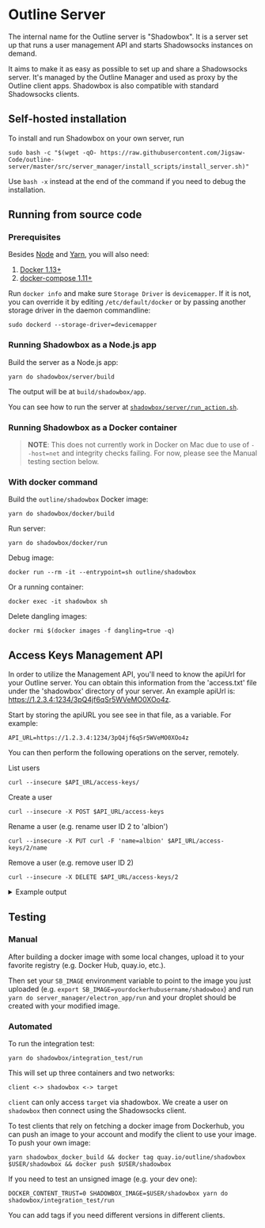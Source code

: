 # Outline Server

The internal name for the Outline server is "Shadowbox". It is a server set up
that runs a user management API and starts Shadowsocks instances on demand.

It aims to make it as easy as possible to set up and share a Shadowsocks
server. It's managed by the Outline Manager and used as proxy by the Outline
client apps. Shadowbox is also compatible with standard Shadowsocks clients.

## Self-hosted installation

To install and run Shadowbox on your own server, run
```
sudo bash -c "$(wget -qO- https://raw.githubusercontent.com/Jigsaw-Code/outline-server/master/src/server_manager/install_scripts/install_server.sh)"
```

Use `bash -x` instead at the end of the command if you need to debug the installation.

## Running from source code

### Prerequisites

Besides [Node](https://nodejs.org/en/download/) and [Yarn](https://yarnpkg.com/en/docs/install), you will also need:

1. [Docker 1.13+](https://docs.docker.com/engine/installation/)
1. [docker-compose 1.11+](https://docs.docker.com/compose/install/)

Run `docker info` and make sure `Storage Driver` is `devicemapper`. If it is
not, you can override it by editing `/etc/default/docker` or by passing
another storage driver in the daemon commandline:
```
sudo dockerd --storage-driver=devicemapper
```

### Running Shadowbox as a Node.js app

Build the server as a Node.js app:
```
yarn do shadowbox/server/build
```
The output will be at `build/shadowbox/app`.


You can see how to run the server at [`shadowbox/server/run_action.sh`](server/run_action.sh).


### Running Shadowbox as a Docker container

> **NOTE**: This does not currently work in Docker on Mac due to use of
`--host=net` and integrity checks failing. For now, please see the Manual
testing section below.

### With docker command

Build the `outline/shadowbox` Docker image:
```
yarn do shadowbox/docker/build
```

Run server:
```
yarn do shadowbox/docker/run
```

Debug image:
```
docker run --rm -it --entrypoint=sh outline/shadowbox
```

Or a running container:
```
docker exec -it shadowbox sh
```


Delete dangling images:
```
docker rmi $(docker images -f dangling=true -q)
```


## Access Keys Management API

In order to utilize the Management API, you'll need to know the apiUrl for your Outline server. You can obtain this information from the 'access.txt' file under the 'shadowbox' directory of your server. An example apiUrl is: https://1.2.3.4:1234/3pQ4jf6qSr5WVeMO0XOo4z. 

Start by storing the apiURL you see see in that file, as a variable. For example:
```
API_URL=https://1.2.3.4:1234/3pQ4jf6qSr5WVeMO0XOo4z
```

You can then perform the following operations on the server, remotely.

List users
```
curl --insecure $API_URL/access-keys/
```

Create a user
```
curl --insecure -X POST $API_URL/access-keys
```

Rename a user
(e.g. rename user ID 2 to 'albion')
```
curl --insecure -X PUT curl -F 'name=albion' $API_URL/access-keys/2/name
```

Remove a user
(e.g. remove user ID 2)
```
curl --insecure -X DELETE $API_URL/access-keys/2
```

<details>
<summary>
Example output
</summary>

```
$ API_URL=https://1.2.3.4:1234/3pQ4jf6qSr5WVeMO0XOo4z
$ curl --insecure $API_URL/access-keys
{"users":[]}

$ curl --insecure -X POST $API_URL/access-keys
{"id":"0","password":"Nm9wtQkPeshs","port":34180}

$ curl --insecure -X POST $API_URL/access-keys
{"id":"1","password":"32mW3jhuhBGv","port":55625}

$ curl --insecure -X POST $API_URL/access-keys
{"id":"2","password":"jFOKrJcpbgIb","port":15884}

$ curl --insecure $API_URL/access-keys
{"users":[{"id":"0","password":"Nm9wtQkPeshs","port":34180},{"id":"1","password":"32mW3jhuhBGv","port":55625},{"id":"2","password":"jFOKrJcpbgIb","port":15884}]}

$ curl --insecure -X DELETE $API_URL/access-keys/0 -v
* Hostname was NOT found in DNS cache
*   Trying ::1...
* Connected to 1.2.3.4 (::1) port 1234 (#0)
> DELETE /access-keys/0 HTTP/1.1
> User-Agent: curl/7.35.0
> Host: 1.2.3.4:1234
> Accept: */*
>
< HTTP/1.1 204 No Content
< Date: Fri, 03 Feb 2017 22:46:39 GMT
< Connection: keep-alive
<
* Connection #0 to host 1.2.3.4 left intact

$ curl --insecure $API_URL/access-keys
{"users":[{"id":"1","password":"32mW3jhuhBGv","port":55625},{"id":"2","password":"jFOKrJcpbgIb","port":15884}]}
```
</details>


## Testing

### Manual

After building a docker image with some local changes,
upload it to your favorite registry
(e.g. Docker Hub, quay.io, etc.).

Then set your `SB_IMAGE` environment variable to point to the image you just
uploaded (e.g. `export SB_IMAGE=yourdockerhubusername/shadowbox`) and
run `yarn do server_manager/electron_app/run` and your droplet should be created with your
modified image.

### Automated

To run the integration test:
```
yarn do shadowbox/integration_test/run
```

This will set up three containers and two networks:
```
client <-> shadowbox <-> target
```

`client` can only access `target` via shadowbox. We create a user on `shadowbox` then connect using the Shadowsocks client.

To test clients that rely on fetching a docker image from Dockerhub, you can push an image to your account and modify the
client to use your image. To push your own image:
```
yarn shadowbox_docker_build && docker tag quay.io/outline/shadowbox $USER/shadowbox && docker push $USER/shadowbox
```

If you need to test an unsigned image (e.g. your dev one):
```
DOCKER_CONTENT_TRUST=0 SHADOWBOX_IMAGE=$USER/shadowbox yarn do shadowbox/integration_test/run
```

You can add tags if you need different versions in different clients.
